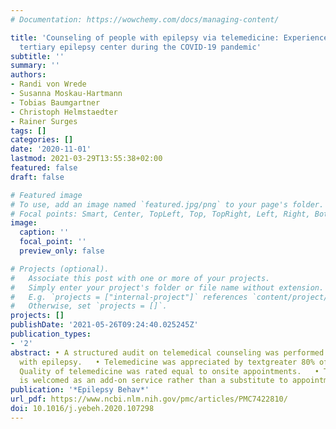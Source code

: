 ```yaml
---
# Documentation: https://wowchemy.com/docs/managing-content/

title: 'Counseling of people with epilepsy via telemedicine: Experiences at a German
  tertiary epilepsy center during the COVID-19 pandemic'
subtitle: ''
summary: ''
authors:
- Randi von Wrede
- Susanna Moskau-Hartmann
- Tobias Baumgartner
- Christoph Helmstaedter
- Rainer Surges
tags: []
categories: []
date: '2020-11-01'
lastmod: 2021-03-29T13:55:38+02:00
featured: false
draft: false

# Featured image
# To use, add an image named `featured.jpg/png` to your page's folder.
# Focal points: Smart, Center, TopLeft, Top, TopRight, Left, Right, BottomLeft, Bottom, BottomRight.
image:
  caption: ''
  focal_point: ''
  preview_only: false

# Projects (optional).
#   Associate this post with one or more of your projects.
#   Simply enter your project's folder or file name without extension.
#   E.g. `projects = ["internal-project"]` references `content/project/deep-learning/index.md`.
#   Otherwise, set `projects = []`.
projects: []
publishDate: '2021-05-26T09:24:40.025245Z'
publication_types:
- '2'
abstract: • A structured audit on telemedical counseling was performed in 239 patients
  with epilepsy.   • Telemedicine was appreciated by textgreater 80% of the participants.   •
  Quality of telemedicine was rated equal to onsite appointments.   • Telemedicine
  is welcomed as an add-on service rather than a substitute to appointments onsite.
publication: '*Epilepsy Behav*'
url_pdf: https://www.ncbi.nlm.nih.gov/pmc/articles/PMC7422810/
doi: 10.1016/j.yebeh.2020.107298
---
```

